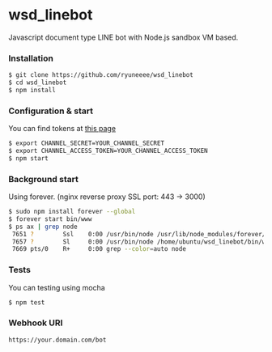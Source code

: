 # wsd_linebot
Javascript document type LINE bot with Node.js sandbox VM based.


### Installation
```bash
$ git clone https://github.com/ryuneeee/wsd_linebot
$ cd wsd_linebot
$ npm install
```


### Configuration & start

You can find tokens at [this page](https://developers.line.me/console/)
```bash
$ export CHANNEL_SECRET=YOUR_CHANNEL_SECRET
$ export CHANNEL_ACCESS_TOKEN=YOUR_CHANNEL_ACCESS_TOKEN
$ npm start
```

### Background start
Using forever. (nginx reverse proxy SSL port: 443 -> 3000)
```bash
$ sudo npm install forever --global
$ forever start bin/www
$ ps ax | grep node
 7651 ?        Ssl    0:00 /usr/bin/node /usr/lib/node_modules/forever/bin/monitor bin/www
 7657 ?        Sl     0:00 /usr/bin/node /home/ubuntu/wsd_linebot/bin/www
 7669 pts/0    R+     0:00 grep --color=auto node
```

### Tests
You can testing using mocha
```bash
$ npm test
```

### Webhook URI
```
https://your.domain.com/bot
```
